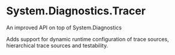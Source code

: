 # System.Diagnostics.Tracer

An improved API on top of System.Diagnostics

Adds support for dynamic runtime configuration of trace sources, hierarchical trace sources and testability.